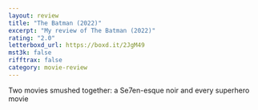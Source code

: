 ```yaml
---
layout: review
title: "The Batman (2022)"
excerpt: "My review of The Batman (2022)"
rating: "2.0"
letterboxd_url: https://boxd.it/2JgM49
mst3k: false
rifftrax: false
category: movie-review
---
```


Two movies smushed together: a Se7en-esque noir and every superhero movie
